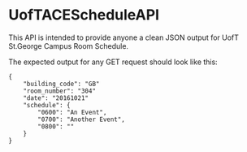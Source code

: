 # UofTACEScheduleAPI
This API is intended to provide anyone a clean JSON output for UofT St.George Campus Room Schedule. 

The expected output for any GET request should look like this:

```
{
	"building_code": "GB"
	"room_number": "304"
	"date": "20161021"
	"schedule":	{
		"0600": "An Event",
		"0700": "Another Event",
		"0800": ""
	}
}
```

